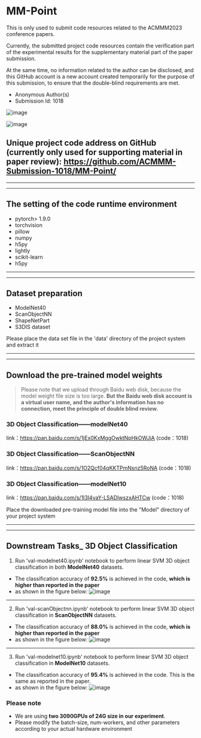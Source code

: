 # MM-Point
This is only used to submit code resources related to the ACMMM2023 conference papers.

Currently, the submitted project code resources contain the verification part of the experimental results for the supplementary material part of the paper submission. 

At the same time, no information related to the author can be disclosed, and this GitHub account is a new account created temporarily for the purpose of this submission, to ensure that the double-blind requirements are met.

- Anonymous Author(s)
- Submission Id: 1018


![image](https://github.com/ACMMM-Submission-1018/MM-Point/assets/133339736/abc05618-91d2-4fb0-8e5e-f39138f52e10)


![image](https://github.com/ACMMM-Submission-1018/MM-Point/assets/133339736/200a9a64-168a-4d1a-bcd7-a0ceb6f6be7a)

## Unique project code address on GitHub (currently only used for supporting material in paper review): https://github.com/ACMMM-Submission-1018/MM-Point/

---
---

## The setting of the code runtime environment
- pytorch> 1.9.0
- torchvision
- pillow
- numpy
- h5py
- lightly
- scikit-learn
- h5py

---
---

## Dataset preparation

- ModelNet40
- ScanObjectNN
- ShapeNetPart
- S3DIS dataset

Please place the data set file in the 'data' directory of the project system and extract it

---
---

## Download the pre-trained model weights
> Please note that we upload through Baidu web disk, because the model weight file size is too large. 
**But the Baidu web disk account is a virtual user name, and the author's information has no connection, meet the principle of double blind review.**

### 3D Object Classification——modelNet40
link：https://pan.baidu.com/s/1jEx0KxMggOwktNpHkOWJjA  (code：1018) 

### 3D Object Classification——ScanObjectNN
link：https://pan.baidu.com/s/1O2Qcf04qKKTPmNsnz5RoNA  (code：1018)

### 3D Object Classification——modelNet10
link：https://pan.baidu.com/s/1l3I4vaY-LSADIwszxAHTCw  (code：1018)

Place the downloaded pre-training model file into the "Model" directory of your project system

---
---

## Downstream Tasks_ 3D Object Classification
1. Run 'val-modelnet40.ipynb' notebook to perform linear SVM 3D object classification in both **ModelNet40** datasets.

- The classification accuracy of **92.5%** is achieved in the code, **which is higher than reported in the paper**
- as shown in the figure below:
![image](https://github.com/ACMMM-Submission-1018/MM-Point/assets/133339736/552e553c-8c2b-4e7c-a1da-f83e3a4577ed)

---

2. Run 'val-scanObjectnn.ipynb' notebook to perform linear SVM 3D object classification in **ScanObjectNN** datasets.
- The classification accuracy of **88.0%** is achieved in the code, **which is higher than reported in the paper**
- as shown in the figure below:
![image](https://github.com/ACMMM-Submission-1018/MM-Point/assets/133339736/f8c82945-73d0-4490-893f-1ab3865cba25)

---

3. Run 'val-modelnet10.ipynb' notebook to perform linear SVM 3D object classification in **ModelNet10** datasets.
- The classification accuracy of **95.4%** is achieved in the code. This is the same as reported in the paper.
- as shown in the figure below:
![image](https://github.com/ACMMM-Submission-1018/MM-Point/assets/133339736/19773ea2-81ac-4f3b-b048-f856cb6370df)

### Please note 
- We are using **two 3090GPUs of 24G size in our experiment**. 
- Please modify the batch-size, num-workers, and other parameters according to your actual hardware environment
